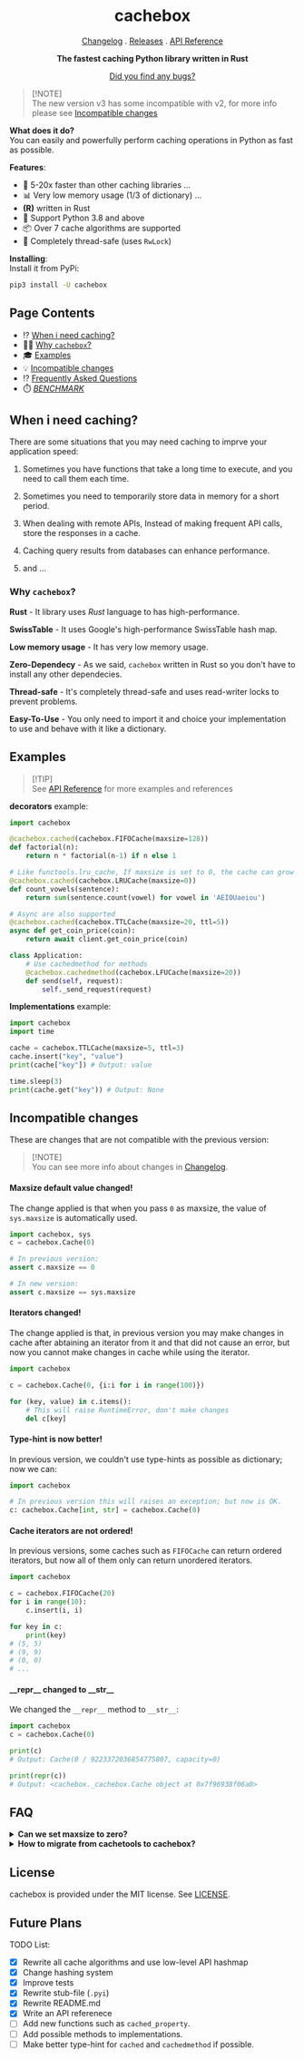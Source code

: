<h1 align=center>
    cachebox
</h1>

<p align=center>
    <a href="CHANGELOG.md">Changelog</a> . <a href="https://github.com/awolverp/cachebox/releases">Releases</a>
    . <a href="APIReference.md">API Reference</a>
</p>

<p align=center>
    <b>The fastest caching Python library written in Rust</b>
</p>

<p align=center>
    <a href="https://github.com/awolverp/cachebox/issues/new">Did you find any bugs?</a>
</p>

> [!NOTE]\
> The new version v3 has some incompatible with v2, for more info please see [Incompatible changes](#new-version-changes)

**What does it do?** \
You can easily and powerfully perform caching operations in Python as fast as possible.

**Features**:
- 🚀 5-20x faster than other caching libraries ...
- 📊 Very low memory usage (1/3 of dictionary) ...
- **(R)** written in Rust
- 🤝 Support Python 3.8 and above
- 📦 Over 7 cache algorithms are supported
- 🧶 Completely thread-safe (uses `RwLock`)

**Installing**: \
Install it from PyPi:
```sh
pip3 install -U cachebox
```

## Page Contents
- ⁉️ [When i need caching?](#when-i-need-caching)
- 🤷‍♂️ [Why `cachebox`?](#why-cachebox)
- 🎓 [Examples](#examples)
- 💡 [Incompatible changes](#new-version-changes)
- ⁉️ [Frequently Asked Questions](#faq)
- ⏱️ [*BENCHMARK*](https://github.com/awolverp/cachebox-benchmark)

## When i need caching?
There are some situations that you may need caching to imprve your application speed:

1. Sometimes you have functions that take a long time to execute, and you need to call them each time.

2. Sometimes you need to temporarily store data in memory for a short period.

3. When dealing with remote APIs, Instead of making frequent API calls, store the responses in a cache.

4. Caching query results from databases can enhance performance.

5. and ...

### Why `cachebox`?
**Rust** - It library uses *Rust* language to has high-performance.

**SwissTable** - It uses Google's high-performance SwissTable hash map.

**Low memory usage** - It has very low memory usage.

**Zero-Dependecy** - As we said, `cachebox` written in Rust so you don't have to install any other dependecies.

**Thread-safe** - It's completely thread-safe and uses read-writer locks to prevent problems.

**Easy-To-Use** - You only need to import it and choice your implementation to use and behave with it like a dictionary.

## Examples

> [!TIP]\
> See [API Reference](APIReference.md) for more examples and references

**decorators** example:
```python
import cachebox

@cachebox.cached(cachebox.FIFOCache(maxsize=128))
def factorial(n):
    return n * factorial(n-1) if n else 1

# Like functools.lru_cache, If maxsize is set to 0, the cache can grow without bound and limit.
@cachebox.cached(cachebox.LRUCache(maxsize=0))
def count_vowels(sentence):
    return sum(sentence.count(vowel) for vowel in 'AEIOUaeiou')

# Async are also supported
@cachebox.cached(cachebox.TTLCache(maxsize=20, ttl=5))
async def get_coin_price(coin):
    return await client.get_coin_price(coin)

class Application:
    # Use cachedmethod for methods
    @cachebox.cachedmethod(cachebox.LFUCache(maxsize=20))
    def send(self, request):
        self._send_request(request)
```

**Implementations** example:
```python
import cachebox
import time

cache = cachebox.TTLCache(maxsize=5, ttl=3)
cache.insert("key", "value")
print(cache["key"]) # Output: value

time.sleep(3)
print(cache.get("key")) # Output: None
```

## Incompatible changes
These are changes that are not compatible with the previous version:

> [!NOTE]\
> You can see more info about changes in [Changelog](CHANGELOG.md).

#### Maxsize default value changed!
The change applied is that when you pass `0` as maxsize, the value of `sys.maxsize` is automatically used.

```python
import cachebox, sys
c = cachebox.Cache(0)

# In previous version:
assert c.maxsize == 0

# In new version:
assert c.maxsize == sys.maxsize
```

#### Iterators changed!
The change applied is that, in previous version you may make changes in cache after abtaining an iterator
from it and that did not cause an error, but now you cannot make changes in cache while using the iterator.

```python
import cachebox

c = cachebox.Cache(0, {i:i for i in range(100)})

for (key, value) in c.items():
    # This will raise RuntimeError, don't make changes
    del c[key]
```

#### Type-hint is now better!
In previous version, we couldn't use type-hints as possible as dictionary; now we can:

```python
import cachebox

# In previous version this will raises an exception; but now is OK.
c: cachebox.Cache[int, str] = cachebox.Cache(0)
```

#### Cache iterators are not ordered!
In previous versions, some caches such as `FIFOCache` can return ordered iterators, but now all of them
only can return unordered iterators.

```python
import cachebox

c = cachebox.FIFOCache(20)
for i in range(10):
    c.insert(i, i)

for key in c:
    print(key)
# (5, 5)
# (9, 9)
# (0, 0)
# ...
```

#### \_\_repr\_\_ changed to \_\_str\_\_
We changed the `__repr__` method to `__str__`:
```python
import cachebox
c = cachebox.Cache(0)

print(c)
# Output: Cache(0 / 9223372036854775807, capacity=0)

print(repr(c))
# Output: <cachebox._cachebox.Cache object at 0x7f96938f06a0>
```

## FAQ

<details>
    <summary><b>Can we set maxsize to zero?</b></summary>

Yes, if you pass zero to maxsize, means there's no limit for items.
</details>

<details>
    <summary><b>How to migrate from cachetools to cachebox?</b></summary>

*cachebox* syntax is very similar to *cachetools*.
Just change these:
```python
# If you pass infinity to a cache implementation, change it to zero.
cachetools.Cache(math.inf) -> cachebox.Cache(0)
# If you use `isinstance` for cachetools classes, change those.
isinstance(cache, cachetools.Cache) -> isinstance(cache, cachebox.BaseCacheImpl)
```
</details>

## License
cachebox is provided under the MIT license. See [LICENSE](LICENSE).

## Future Plans
TODO List:
- [x] Rewrite all cache algorithms and use low-level API hashmap
- [x] Change hashing system
- [x] Improve tests
- [x] Rewrite stub-file (`.pyi`)
- [x] Rewrite README.md
- [x] Write an API referenece
- [ ] Add new functions such as `cached_property`.
- [ ] Add possible methods to implementations.
- [ ] Make better type-hint for `cached` and `cachedmethod` if possible.
